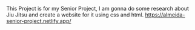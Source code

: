 This Project is for my Senior Project, I am gonna do some research about Jiu Jitsu and create a website for it using css and html. https://almeida-senior-project.netlify.app/
